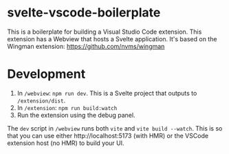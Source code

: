 # svelte-vscode-boilerplate

This is a boilerplate for building a Visual Studio Code extension. This extension has a Webview that hosts a Svelte application. It's based on the Wingman extension: https://github.com/nvms/wingman

# Development

1. In `/webview`: `npm run dev`. This is a Svelte project that outputs to `/extension/dist`.
2. In `/extension`: `npm run build:watch`
3. Run the extension using the debug panel.

The `dev` script in `/webview` runs both `vite` and `vite build --watch`. This is so that you can use either http://localhost:5173 (with HMR) or the VSCode extension host (no HMR) to build your UI.